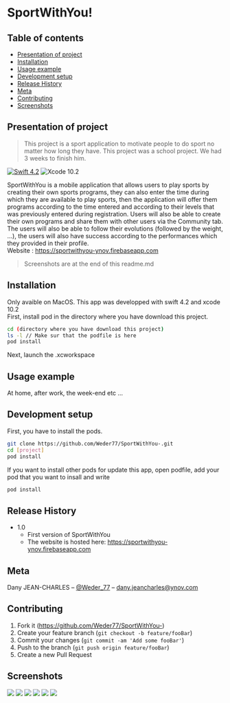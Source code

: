 # SportWithYou!

## Table of contents
* [Presentation of project](#Presentation-of-project)
* [Installation](#Installation)
* [Usage example](#Usage-example)
* [Development setup](#Development-setup)
* [Release History](#Release-History)
* [Meta](#Meta)
* [Contributing](#Contributing)
* [Screenshots](#Screenshots)

## Presentation of project

> This project is a sport application to motivate people to do sport no matter how long they have. This project was a school project. We had 3 weeks to finish him.

[![Swift 4.2](https://img.shields.io/badge/Swift-4.2-orange.svg?style=flat)](https://swift.org/)
![Xcode 10.2][xcode-image]

SportWithYou is a mobile application that allows users to play sports by creating their own sports programs, they can also enter the time during which they are available to play sports, then the application will offer them programs according to the time entered and according to their levels that was previously entered during registration. Users will also be able to create their own programs and share them with other users via the Community tab. The users will also be able to follow their evolutions (followed by the weight, ...), the users will also have success according to the performances which they provided in their profile. <br />Website : https://sportwithyou-ynov.firebaseapp.com <br>
> Screenshots are at the end of this readme.md


## Installation

Only avaible on MacOS. This app was developped with swift 4.2 and xcode 10.2<br> 
First, install pod in the directory where you have download this project.
```sh
cd (directory where you have download this project)
ls -l // Make sur that the podfile is here
pod install
```
Next, launch the .xcworkspace


## Usage example

At home, after work, the week-end etc ...
<br>
## Development setup

First, you have to install the pods.
```sh
git clone https://github.com/Weder77/SportWithYou-.git
cd [project]
pod install
```

If you want to install other pods for update this app, open podfile, add your pod that you want to insall and write
```sh
pod install
```

## Release History

* 1.0
    * First version of SportWithYou
    * The website is hosted here: https://sportwithyou-ynov.firebaseapp.com

## Meta

Dany JEAN-CHARLES – [@Weder_77](https://twitter.com/Weder_77) – dany.jeancharles@ynov.com



## Contributing

1. Fork it (<https://github.com/Weder77/SportWithYou->)
2. Create your feature branch (`git checkout -b feature/fooBar`)
3. Commit your changes (`git commit -am 'Add some fooBar'`)
4. Push to the branch (`git push origin feature/fooBar`)
5. Create a new Pull Request

<!-- Markdown link & img dfn's -->
[swift-image]: https://img.shields.io/apm/v/swift.svg?color=swift&label=swift&logo=swift&logoColor=swift
[xcode-image]: https://img.shields.io/badge/xcode-10.2-blue.svg
[npm-url]: https://npmjs.org/package/datadog-metrics
[npm-downloads]: https://img.shields.io/npm/dm/datadog-metrics.svg?style=flat-square
[travis-image]: https://img.shields.io/travis/dbader/node-datadog-metrics/master.svg?style=flat-square
[travis-url]: https://travis-ci.org/dbader/node-datadog-metrics
[wiki]: https://github.com/yourname/yourproject/wiki

## Screenshots
![](Screens/Accueil.png)
![](Screens/xplain.png)
![](Screens/Connexion.png)
![](Screens/Programmes.png)
![](Screens/Suivi_poids.png)
![](Screens/En_exercice.png)
